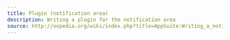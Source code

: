 ```yaml
---
title: Plugin (notification area)
description: Writing a plugin for the notification area
source: http://oxpedia.org/wiki/index.php?title=AppSuite:Writing_a_notification_area_plugin
---
```


